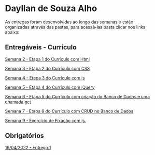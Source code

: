 # Dayllan de Souza Alho
As entregas foram desenvolvidas ao longo das semanas e estão organizadas através das pastas, para acessá-las basta clicar nos links abaixo:
## Entregáveis - Currículo

<a href = "https://github.com/DayllanAlho/2022M2-T4-Entregaveis/tree/main/Semana%202/03_AUT_EST_ENTREGA"> Semana 2 - Etapa 1 do Currículo com Html<a>

<a href = "https://github.com/DayllanAlho/2022M2-T4-Entregaveis/tree/main/Semana%203"> Semana 3 - Etapa 2 do Currículo com CSS <a>

<a href = "https://github.com/DayllanAlho/2022M2-T4-Entregaveis/tree/main/Semana%204"> Semana 4 - Etapa 3 do Currículo com js <a>

<a href = "https://github.com/DayllanAlho/2022M2-T4-Entregaveis/tree/main/Semana%205/03_AUT_EST_ENTREGA/Curr%C3%ADculo%20-%20jQuery"> Semana 5 - Etapa 4 do Currículo com jQuery <a>

<a href = "https://github.com/DayllanAlho/2022M2-T4-Entregaveis/tree/main/Semana%206/03_AUT_EST_ENTREGA/Curr%C3%ADculo%20-%20Db/frontend"> Semana 6 - Etapa 5 do Currículo com criação do Banco de Dados e uma chamada get<a>

<a href= "https://github.com/DayllanAlho/2022M2-T4-Entregaveis/tree/main/Semana%207/03_AUT_EST_ENTREGA/Curr%C3%ADculo%20-%20CRUD/frontend">Semana 7 - Etapa 6 do Currículo com CRUD no Banco de Dados</a>

<a href = "https://github.com/DayllanAlho/2022M2-T4-Entregaveis/tree/main/Semana%209/04_AUT_EST_EX_OBRIGATORIOS/EXERCICIO%20SEMANA%209"> Semana 9 - Exercício de Fixação com js.<a>

## Obrigatórios
<a href="https://github.com/Intelihub/Template_Aluno/blob/main/03_EX_OBRIGATORIOS/Coloque%20aqui%20entregas%20de%20exerc%C3%ADcios%20obrigat%C3%B3rios.rtf"> 19/04/2022 - Entrega 1 </a>
